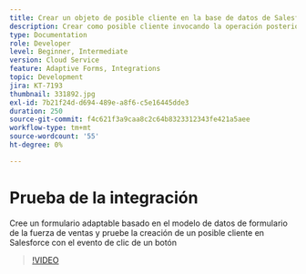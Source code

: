 ```yaml
---
title: Crear un objeto de posible cliente en la base de datos de Salesforce con el evento de clic de un botón
description: Crear como posible cliente invocando la operación posterior del modelo de datos de formulario
type: Documentation
role: Developer
level: Beginner, Intermediate
version: Cloud Service
feature: Adaptive Forms, Integrations
topic: Development
jira: KT-7193
thumbnail: 331892.jpg
exl-id: 7b21f24d-d694-489e-a8f6-c5e16445dde3
duration: 250
source-git-commit: f4c621f3a9caa8c2c64b8323312343fe421a5aee
workflow-type: tm+mt
source-wordcount: '55'
ht-degree: 0%

---
```


# Prueba de la integración

Cree un formulario adaptable basado en el modelo de datos de formulario de la fuerza de ventas y pruebe la creación de un posible cliente en Salesforce con el evento de clic de un botón

>[!VIDEO](https://video.tv.adobe.com/v/331892?quality=12&learn=on)
